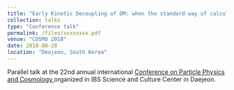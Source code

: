 ```yaml
---
title: "Early Kinetic Decoupling of DM: when the standard way of calculating the thermal relic density fails"
collection: talks
type: "Conference talk"
permalink: /files/xxxxxxxx.pdf
venue: "COSMO 2018"
date: 2018-08-28
location: "Deajeon, South Korea"
---
```


Parallel talk at the 22nd annual international [Conference on Particle Physics and Cosmology ](https://indico.ibs.re.kr/event/223/) organized in IBS Science and Culture Center in Daejeon. 

